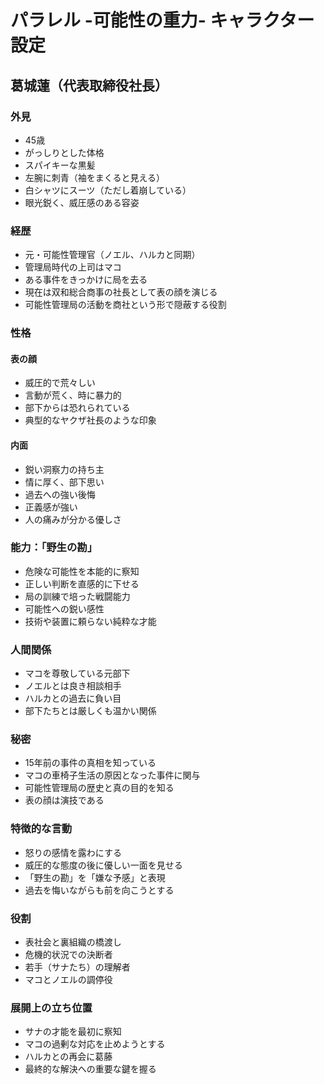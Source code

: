 # パラレル -可能性の重力- キャラクター設定

## 葛城蓮（代表取締役社長）

### 外見
- 45歳
- がっしりとした体格
- スパイキーな黒髪
- 左腕に刺青（袖をまくると見える）
- 白シャツにスーツ（ただし着崩している）
- 眼光鋭く、威圧感のある容姿

### 経歴
- 元・可能性管理官（ノエル、ハルカと同期）
- 管理局時代の上司はマコ
- ある事件をきっかけに局を去る
- 現在は双和総合商事の社長として表の顔を演じる
- 可能性管理局の活動を商社という形で隠蔽する役割

### 性格
#### 表の顔
- 威圧的で荒々しい
- 言動が荒く、時に暴力的
- 部下からは恐れられている
- 典型的なヤクザ社長のような印象

#### 内面
- 鋭い洞察力の持ち主
- 情に厚く、部下思い
- 過去への強い後悔
- 正義感が強い
- 人の痛みが分かる優しさ

### 能力：「野生の勘」
- 危険な可能性を本能的に察知
- 正しい判断を直感的に下せる
- 局の訓練で培った戦闘能力
- 可能性への鋭い感性
- 技術や装置に頼らない純粋な才能

### 人間関係
- マコを尊敬している元部下
- ノエルとは良き相談相手
- ハルカとの過去に負い目
- 部下たちとは厳しくも温かい関係

### 秘密
- 15年前の事件の真相を知っている
- マコの車椅子生活の原因となった事件に関与
- 可能性管理局の歴史と真の目的を知る
- 表の顔は演技である

### 特徴的な言動
- 怒りの感情を露わにする
- 威圧的な態度の後に優しい一面を見せる
- 「野生の勘」を「嫌な予感」と表現
- 過去を悔いながらも前を向こうとする

### 役割
- 表社会と裏組織の橋渡し
- 危機的状況での決断者
- 若手（サナたち）の理解者
- マコとノエルの調停役

### 展開上の立ち位置
- サナの才能を最初に察知
- マコの過剰な対応を止めようとする
- ハルカとの再会に葛藤
- 最終的な解決への重要な鍵を握る